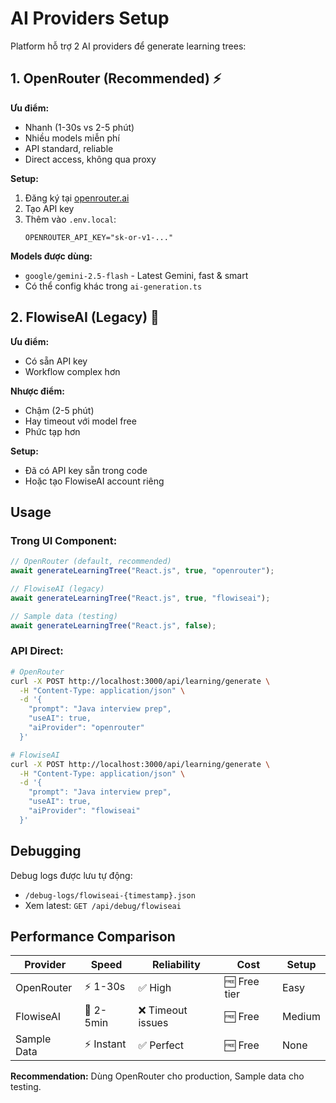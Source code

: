 # AI Providers Setup

Platform hỗ trợ 2 AI providers để generate learning trees:

## 1. OpenRouter (Recommended) ⚡

**Ưu điểm:**

- Nhanh (1-30s vs 2-5 phút)
- Nhiều models miễn phí
- API standard, reliable
- Direct access, không qua proxy

**Setup:**

1. Đăng ký tại [openrouter.ai](https://openrouter.ai)
2. Tạo API key
3. Thêm vào `.env.local`:
   ```env
   OPENROUTER_API_KEY="sk-or-v1-..."
   ```

**Models được dùng:**

- `google/gemini-2.5-flash` - Latest Gemini, fast & smart
- Có thể config khác trong `ai-generation.ts`

## 2. FlowiseAI (Legacy) 🐌

**Ưu điểm:**

- Có sẵn API key
- Workflow complex hơn

**Nhược điểm:**

- Chậm (2-5 phút)
- Hay timeout với model free
- Phức tạp hơn

**Setup:**

- Đã có API key sẵn trong code
- Hoặc tạo FlowiseAI account riêng

## Usage

### Trong UI Component:

```ts
// OpenRouter (default, recommended)
await generateLearningTree("React.js", true, "openrouter");

// FlowiseAI (legacy)
await generateLearningTree("React.js", true, "flowiseai");

// Sample data (testing)
await generateLearningTree("React.js", false);
```

### API Direct:

```bash
# OpenRouter
curl -X POST http://localhost:3000/api/learning/generate \
  -H "Content-Type: application/json" \
  -d '{
    "prompt": "Java interview prep",
    "useAI": true,
    "aiProvider": "openrouter"
  }'

# FlowiseAI
curl -X POST http://localhost:3000/api/learning/generate \
  -H "Content-Type: application/json" \
  -d '{
    "prompt": "Java interview prep",
    "useAI": true,
    "aiProvider": "flowiseai"
  }'
```

## Debugging

Debug logs được lưu tự động:

- `/debug-logs/flowiseai-{timestamp}.json`
- Xem latest: `GET /api/debug/flowiseai`

## Performance Comparison

| Provider    | Speed      | Reliability       | Cost         | Setup  |
| ----------- | ---------- | ----------------- | ------------ | ------ |
| OpenRouter  | ⚡ 1-30s   | ✅ High           | 🆓 Free tier | Easy   |
| FlowiseAI   | 🐌 2-5min  | ❌ Timeout issues | 🆓 Free      | Medium |
| Sample Data | ⚡ Instant | ✅ Perfect        | 🆓 Free      | None   |

**Recommendation:** Dùng OpenRouter cho production, Sample data cho testing.
